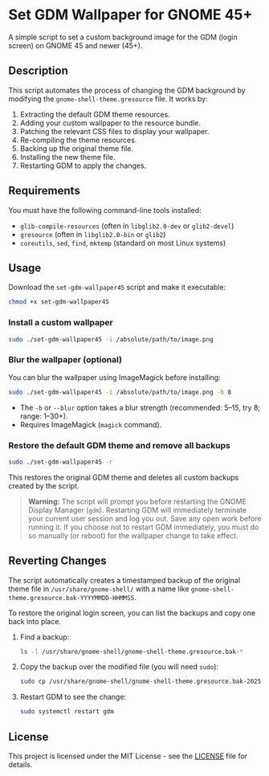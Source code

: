 # Set GDM Wallpaper for GNOME 45+

A simple script to set a custom background image for the GDM (login screen) on GNOME 45 and newer (45+).

## Description

This script automates the process of changing the GDM background by modifying the `gnome-shell-theme.gresource` file. It works by:
1. Extracting the default GDM theme resources.
2. Adding your custom wallpaper to the resource bundle.
3. Patching the relevant CSS files to display your wallpaper.
4. Re-compiling the theme resources.
5. Backing up the original theme file.
6. Installing the new theme file.
7. Restarting GDM to apply the changes.

## Requirements

You must have the following command-line tools installed:
- `glib-compile-resources` (often in `libglib2.0-dev` or `glib2-devel`)
- `gresource` (often in `libglib2.0-bin` or `glib2`)
- `coreutils`, `sed`, `find`, `mktemp` (standard on most Linux systems)


## Usage

Download the `set-gdm-wallpaper45` script and make it executable:

```sh
chmod +x set-gdm-wallpaper45
```

### Install a custom wallpaper

```sh
sudo ./set-gdm-wallpaper45 -i /absolute/path/to/image.png
```

### Blur the wallpaper (optional)

You can blur the wallpaper using ImageMagick before installing:

```sh
sudo ./set-gdm-wallpaper45 -i /absolute/path/to/image.png -b 8
```

- The `-b` or `--blur` option takes a blur strength (recommended: 5–15, try 8; range: 1–30+).
- Requires ImageMagick (`magick` command).

### Restore the default GDM theme and remove all backups

```sh
sudo ./set-gdm-wallpaper45 -r
```

This restores the original GDM theme and deletes all custom backups created by the script.



> **Warning:** The script will prompt you before restarting the GNOME Display Manager (`gdm`). Restarting GDM will immediately terminate your current user session and log you out. Save any open work before running it. If you choose not to restart GDM immediately, you must do so manually (or reboot) for the wallpaper change to take effect.

## Reverting Changes

The script automatically creates a timestamped backup of the original theme file in `/usr/share/gnome-shell/` with a name like `gnome-shell-theme.gresource.bak-YYYYMMDD-HHMMSS`.

To restore the original login screen, you can list the backups and copy one back into place.

1.  Find a backup:
    ```sh
    ls -l /usr/share/gnome-shell/gnome-shell-theme.gresource.bak-*
    ```
2.  Copy the backup over the modified file (you will need `sudo`):
    ```sh
    sudo cp /usr/share/gnome-shell/gnome-shell-theme.gresource.bak-20250829-123456 /usr/share/gnome-shell/gnome-shell-theme.gresource
    ```
3.  Restart GDM to see the change:
    ```sh
    sudo systemctl restart gdm
    ```

## License

This project is licensed under the MIT License - see the [LICENSE](LICENSE) file for details.
